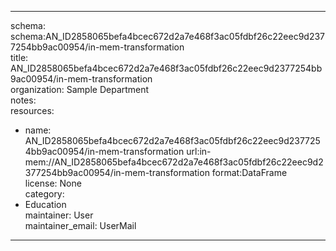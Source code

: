 


---  
schema: schema:AN_ID2858065befa4bcec672d2a7e468f3ac05fdbf26c22eec9d2377254bb9ac00954/in-mem-transformation  
title: AN_ID2858065befa4bcec672d2a7e468f3ac05fdbf26c22eec9d2377254bb9ac00954/in-mem-transformation  
organization: Sample Department  
notes:   
resources:  
- name: AN_ID2858065befa4bcec672d2a7e468f3ac05fdbf26c22eec9d2377254bb9ac00954/in-mem-transformation 
 url:in-mem://AN_ID2858065befa4bcec672d2a7e468f3ac05fdbf26c22eec9d2377254bb9ac00954/in-mem-transformation 
 format:DataFrame  
license: None  
category:
 - Education  
maintainer: User  
maintainer_email: UserMail  
---